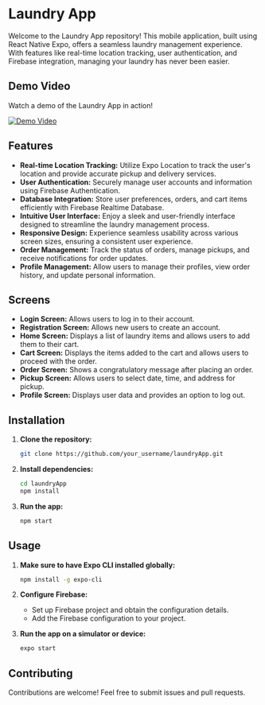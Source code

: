 # Laundry App

Welcome to the Laundry App repository! This mobile application, built using React Native Expo, offers a seamless laundry management experience. With features like real-time location tracking, user authentication, and Firebase integration, managing your laundry has never been easier.

## Demo Video

Watch a demo of the Laundry App in action!

[![Demo Video](https://img.youtube.com/vi/5bdAyU70dv8/0.jpg)](https://www.youtube.com/watch?v=5bdAyU70dv8)


## Features

- **Real-time Location Tracking:** Utilize Expo Location to track the user's location and provide accurate pickup and delivery services.
- **User Authentication:** Securely manage user accounts and information using Firebase Authentication.
- **Database Integration:** Store user preferences, orders, and cart items efficiently with Firebase Realtime Database.
- **Intuitive User Interface:** Enjoy a sleek and user-friendly interface designed to streamline the laundry management process.
- **Responsive Design:** Experience seamless usability across various screen sizes, ensuring a consistent user experience.
- **Order Management:** Track the status of orders, manage pickups, and receive notifications for order updates.
- **Profile Management:** Allow users to manage their profiles, view order history, and update personal information.


## Screens
  - **Login Screen:** Allows users to log in to their account.
  - **Registration Screen:** Allows new users to create an account.
  - **Home Screen:** Displays a list of laundry items and allows users to add them to their cart.
  - **Cart Screen:** Displays the items added to the cart and allows users to proceed with the order.
  - **Order Screen:** Shows a congratulatory message after placing an order.
  - **Pickup Screen:** Allows users to select date, time, and address for pickup.
  - **Profile Screen:** Displays user data and provides an option to log out.

## Installation

1. **Clone the repository:**

   ```bash
   git clone https://github.com/your_username/laundryApp.git
   ```

2. **Install dependencies:**

   ```bash
   cd laundryApp
   npm install
   ```

3. **Run the app:**

   ```bash
   npm start
   ```

## Usage

1. **Make sure to have Expo CLI installed globally:**

   ```bash
   npm install -g expo-cli
   ```

2. **Configure Firebase:**
   - Set up Firebase project and obtain the configuration details.
   - Add the Firebase configuration to your project.

3. **Run the app on a simulator or device:**

   ```bash
   expo start
   ```

## Contributing

Contributions are welcome! Feel free to submit issues and pull requests.
